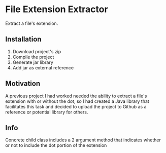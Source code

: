 # File Extension Extractor

Extract a file's extension. 

<h2>Installation</h2>
<ol>
  <li>Download project's zip</li>
  <li>Compile the project</li>
  <li>Generate jar library</li>
  <li>Add jar as external reference</li>
</ol>

<h2>Motivation</h2>
A previous project I had worked needed the ability to extract a file's extension with or without the dot, so I had created a Java library that facilitates this task and decided to upload the project to Github as a reference or potential library for others.

<h2>Info</h2>
Concrete child class includes a 2 argument method that indicates whether or not to include the dot portion of the extension
